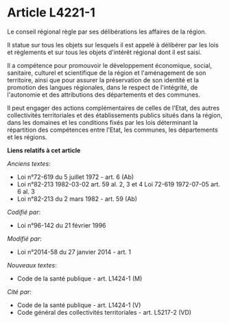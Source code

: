 # Article L4221-1

Le conseil régional règle par ses délibérations les affaires de la région. 

Il statue sur tous les objets sur lesquels il est appelé à délibérer  par les lois et règlements et sur tous les objets
d'intérêt régional  dont il est saisi. 

Il a compétence pour  promouvoir le développement économique, social, sanitaire, culturel et  scientifique de la région et
l'aménagement de son territoire, ainsi que  pour assurer la préservation de son identité et la promotion des langues
régionales, dans le respect de l'intégrité, de l'autonomie et des  attributions des départements et des communes. 

Il peut engager des actions complémentaires de celles de l'Etat, des autres collectivités territoriales et des établissements
publics situés dans la région, dans les domaines et les conditions fixés par les lois déterminant la répartition des
compétences entre l'Etat, les communes, les départements et les régions.

**Liens relatifs à cet article**

_Anciens textes_:

  - Loi n°72-619 du 5 juillet 1972 - art. 6 (Ab)
  - Loi n°82-213 1982-03-02 art. 59 al. 2, 3 et 4 Loi 72-619 1972-07-05 art. 6 al. 3
  - Loi n°82-213 du 2 mars 1982 - art. 59 (Ab)

_Codifié par_:

  - Loi n°96-142 du 21 février 1996

_Modifié par_:

  - Loi n°2014-58 du 27 janvier 2014 - art. 1

_Nouveaux textes_:

  - Code de la santé publique - art. L1424-1 (M)

_Cité par_:

  - Code de la santé publique - art. L1424-1 (V)
  - Code général des collectivités territoriales - art. L5217-2 (VD)
